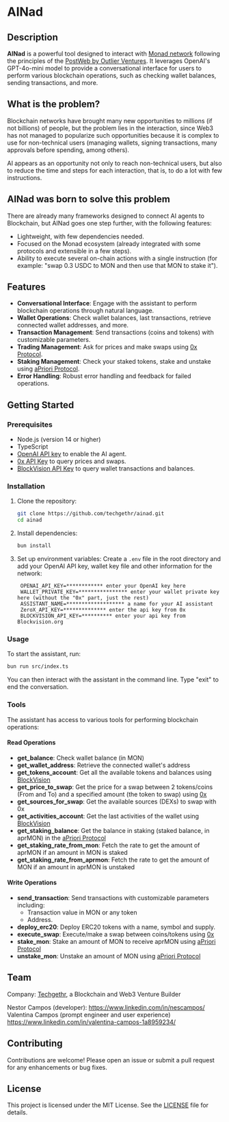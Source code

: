 # AINad

## Description

**AINad** is a powerful tool designed to interact with [Monad network](https://www.monad.xyz/) following the principles of the [PostWeb by Outlier Ventures](http://postweb.io/). It leverages OpenAI's GPT-4o-mini model to provide a conversational interface for users to perform various blockchain operations, such as checking wallet balances, sending transactions, and more. 

## What is the problem?
Blockchain networks have brought many new opportunities to millions (if not billions) of people, but the problem lies in the interaction, since Web3 has not managed to popularize such opportunities because it is complex to use for non-technical users (managing wallets, signing transactions, many approvals before spending, among others).

AI appears as an opportunity not only to reach non-technical users, but also to reduce the time and steps for each interaction, that is, to do a lot with few instructions.

## AINad was born to solve this problem
There are already many frameworks designed to connect AI agents to Blockchain, but AINad goes one step further, with the following features:
- Lightweight, with few dependencies needed.
- Focused on the Monad ecosystem (already integrated with some protocols and extensible in a few steps).
- Ability to execute several on-chain actions with a single instruction (for example: "swap 0.3 USDC to MON and then use that MON to stake it").


## Features

- **Conversational Interface**: Engage with the assistant to perform blockchain operations through natural language.
- **Wallet Operations**: Check wallet balances, last transactions, retrieve connected wallet addresses, and more.
- **Transaction Management**: Send transactions (coins and tokens) with customizable parameters.
- **Trading Management**: Ask for prices and make swaps using [0x Protocol](https://0x.org/).
- **Staking Management**: Check your staked tokens, stake and unstake using [aPriori Protocol](https://www.apr.io/).
- **Error Handling**: Robust error handling and feedback for failed operations.

## Getting Started

### Prerequisites

- Node.js (version 14 or higher)
- TypeScript
- [OpenAI API key](https://platform.openai.com/) to enable the AI agent.
- [0x API Key](https://dashboard.0x.org/create-account) to query prices and swaps.
- [BlockVision API Key](https://blockvision.org/) to query wallet transactions and balances.

### Installation

1. Clone the repository:

   ```bash
   git clone https://github.com/techgethr/ainad.git
   cd ainad
   ```

2. Install dependencies:

   ```bash
   bun install
   ```

3. Set up environment variables:
   Create a `.env` file in the root directory and add your OpenAI API key, wallet key file and other information for the network:
   ```plaintext
    OPENAI_API_KEY=************ enter your OpenAI key here
    WALLET_PRIVATE_KEY=**************** enter your wallet private key here (without the "0x" part, just the rest)
    ASSISTANT_NAME=******************* a name for your AI assistant
    ZeroX_API_KEY=************** enter the api key from 0x
    BLOCKVISION_API_KEY=********** enter your api key from Blockvision.org
   ```

### Usage

To start the assistant, run:

```bash
bun run src/index.ts
```

You can then interact with the assistant in the command line. Type "exit" to end the conversation.

### Tools

The assistant has access to various tools for performing blockchain operations:

#### Read Operations
- **get_balance**: Check wallet balance (in MON)
- **get_wallet_address**: Retrieve the connected wallet's address
- **get_tokens_account**: Get all the available tokens and balances using [BlockVision](https://blockvision.org/)
- **get_price_to_swap**: Get the price for a swap between 2 tokens/coins (From and To) and a specified amount (the token to swap) using [0x](https://0x.org/)
- **get_sources_for_swap**: Get the available sources (DEXs) to swap with 0x
- **get_activities_account**: Get the last activities of the wallet using [BlockVision](https://blockvision.org/)
- **get_staking_balance**:  Get the balance in staking (staked balance, in aprMON) in the [aPriori Protocol](https://www.apr.io/)
- **get_staking_rate_from_mon**: Fetch the rate to get the amount of aprMON if an amount in MON is staked
- **get_staking_rate_from_aprmon**: Fetch the rate to get the amount of MON if an amount in aprMON is unstaked


#### Write Operations
- **send_transaction**: Send transactions with customizable parameters including:
  - Transaction value in MON or any token
  - Address.
- **deploy_erc20**: Deploy ERC20 tokens with a name, symbol and supply.
- **execute_swap**: Execute/make a swap between coins/tokens using [0x](https://0x.org/)
- **stake_mon**: Stake an amount of MON to receive aprMON using [aPriori Protocol](https://www.apr.io/)
- **unstake_mon**: Unstake an amount of MON using [aPriori Protocol](https://www.apr.io/)



## Team

Company: [Techgethr](https://www.techgethr.com/), a Blockchain and Web3 Venture Builder

Nestor Campos (developer): https://www.linkedin.com/in/nescampos/
Valentina Campos (prompt engineer and user experience) https://www.linkedin.com/in/valentina-campos-1a8959234/


## Contributing

Contributions are welcome! Please open an issue or submit a pull request for any enhancements or bug fixes.

## License

This project is licensed under the MIT License. See the [LICENSE](LICENSE) file for details.